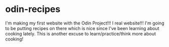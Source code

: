 # odin-recipes
I'm making my first website with the Odin Project!!! I real website!!! I'm 
going to be putting recipes on there which is nice since I've been 
learning about cooking lately. This is another excuse to 
learn/practice/think more about cooking!
